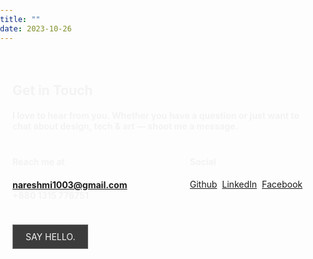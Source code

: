 ```yaml
---
title: ""
date: 2023-10-26
---
```


<div class="contact-section">
    <h2>Get in Touch</h2>
    <h4>I love to hear from you. Whether you have a question or just want to chat about design, tech & art — shoot me a message.</h4>
    <div class="contact-info">
        <div>
            <h4>Reach me at</h4>
            <h4><a href="mailto:nareshmi1003@gmail.com">nareshmi1003@gmail.com</a><br>+880 1315 776751</h4>
        </div>
        <div>
            <h4>Social</h4>
            <p>
                <a href="https://github.com/reshmi-29" target="_blank">Github</a>,
                <a href="https://www.linkedin.com/in/nahida-akther-reshmi-6a8368329/" target="_blank">LinkedIn</a>,
                <a href="https://www.facebook.com/share/1G8wi46TDP/" target="_blank">Facebook</a>
            </p>
        </div>
    </div>
    <div class="say-hello-button">
        <a href="mailto:nareshmi1003@gmail.com" class="btn">SAY HELLO.</a>
    </div>
</div>

<style>
body, html {
    margin: 0 !important;
    padding: 0 !important;
    width: 100% !important;
    
}

.contact-section {
    width: 100% !important; /* Ensures full width */
    max-width: 100% !important;
    color: #f3f3f3 !important;
    background-color: transparent !important;
    margin: 0 auto !important;
    padding: 20px !important;
    text-align: left !important;
    box-sizing: border-box !important;
}
.contact-info {
    display: flex !important;
    justify-content: space-between !important;
    margin-top: 20px !important;
}
.say-hello-button .btn {
    display: inline-block !important;
    padding: 10px 20px !important;
    background-color: #3c3c3c !important;
    color: #f3f3f3 !important;
    text-decoration: none !important;
    border: 1px solid #666 !important;
    margin-top: 20px !important;
}
.say-hello-button .btn:hover {
    background-color: #d8a157 !important;
}
</style>
